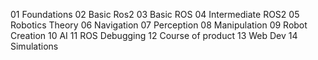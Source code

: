 01 Foundations
02 Basic Ros2
03 Basic ROS
04 Intermediate ROS2
05 Robotics Theory
06 Navigation
07 Perception
08 Manipulation 
09 Robot Creation
10 AI
11 ROS Debugging
12 Course of product
13 Web Dev
14 Simulations
 